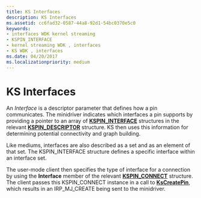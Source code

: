 ```yaml
---
title: KS Interfaces
description: KS Interfaces
ms.assetid: cc6fad32-0587-44a8-92d1-54bc0370e5c0
keywords:
- interfaces WDK kernel streaming
- KSPIN_INTERFACE
- kernel streaming WDK , interfaces
- KS WDK , interfaces
ms.date: 04/20/2017
ms.localizationpriority: medium
---
```


# KS Interfaces





An *Interface* is a descriptor parameter that defines how a pin communicates. The minidriver indicates which interfaces a pin supports by providing a pointer to an array of [**KSPIN\_INTERFACE**](https://docs.microsoft.com/previous-versions/ff563537(v=vs.85)) structures in the relevant [**KSPIN\_DESCRIPTOR**](https://docs.microsoft.com/windows-hardware/drivers/ddi/ks/ns-ks-kspin_descriptor) structure. KS then uses this information for determining potential connectivity and graph building.

Like mediums, interfaces are also described as a set and as an element of that set. The KSPIN\_INTERFACE structure defines a specific interface within an interface set.

The user-mode client then specifies the type of interface for a connection by using the **Interface** member of the relevant [**KSPIN\_CONNECT**](https://docs.microsoft.com/windows-hardware/drivers/ddi/ks/ns-ks-kspin_connect) structure. The client passes this KSPIN\_CONNECT instance in a call to [**KsCreatePin**](https://docs.microsoft.com/windows-hardware/drivers/ddi/ks/nf-ks-kscreatepin), which results in an IRP\_MJ\_CREATE being sent to the minidriver.

 

 





